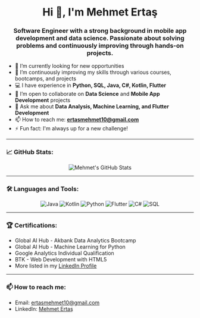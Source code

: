 

<h1 align="center">Hi 👋, I'm Mehmet Ertaş</h1>
<h3 align="center">Software Engineer with a strong background in mobile app development and data science. Passionate about solving problems and continuously improving through hands-on projects.</h3>
</h3>

- 🔭 I’m currently looking for new opportunities  
- 🌱 I’m continuously improving my skills through various courses, bootcamps, and projects  
- 💻 I have experience in **Python, SQL, Java, C#, Kotlin, Flutter**  
- 👯 I’m open to collaborate on **Data Science** and **Mobile App Development** projects  
- 💬 Ask me about **Data Analysis, Machine Learning, and Flutter Development**  
- 📫 How to reach me: **ertasmehmet10@gmail.com**  
- ⚡ Fun fact: I'm always up for a new challenge!

---

### 📈 GitHub Stats:
<p align="center">
  <img src="https://github-readme-stats.vercel.app/api?username=MehmetErtas&show_icons=true&theme=radical" alt="Mehmet's GitHub Stats" />
</p>

---

### 🛠️ Languages and Tools:
<p align="center">
  <img src="https://img.shields.io/badge/Java-ED8B00?style=for-the-badge&logo=java&logoColor=white" alt="Java"/>
  <img src="https://img.shields.io/badge/Kotlin-0095D5?style=for-the-badge&logo=kotlin&logoColor=white" alt="Kotlin"/>
  <img src="https://img.shields.io/badge/Python-3776AB?style=for-the-badge&logo=python&logoColor=white" alt="Python"/>
  <img src="https://img.shields.io/badge/Flutter-02569B?style=for-the-badge&logo=flutter&logoColor=white" alt="Flutter"/>
  <img src="https://img.shields.io/badge/C%23-239120?style=for-the-badge&logo=c-sharp&logoColor=white" alt="C#"/>
  <img src="https://img.shields.io/badge/SQL-02569B?style=for-the-badge&logo=postgresql&logoColor=white" alt="SQL"/>
</p>

---

### 🏆 Certifications:
- Global AI Hub - Akbank Data Analytics Bootcamp  
- Global AI Hub - Machine Learning for Python  
- Google Analytics Individual Qualification  
- BTK - Web Development with HTML5  
- More listed in my [LinkedIn Profile](https://www.linkedin.com/in/mehmet-ertaş)

---

### 📫 How to reach me:  
- Email: ertasmehmet10@gmail.com  
- LinkedIn: [Mehmet Ertaş](https://www.linkedin.com/in/mehmet-ertaş)  
